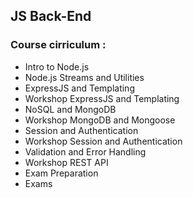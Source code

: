 ## JS Back-End

### Course cirriculum :

- Intro to Node.js
- Node.js Streams and Utilities
- ExpressJS and Templating
- Workshop ExpressJS and Templating
- NoSQL and MongoDB
- Workshop MongoDB and Mongoose
- Session and Authentication
- Workshop Session and Authentication
- Validation and Error Handling
- Workshop REST API
- Exam Preparation
- Exams
